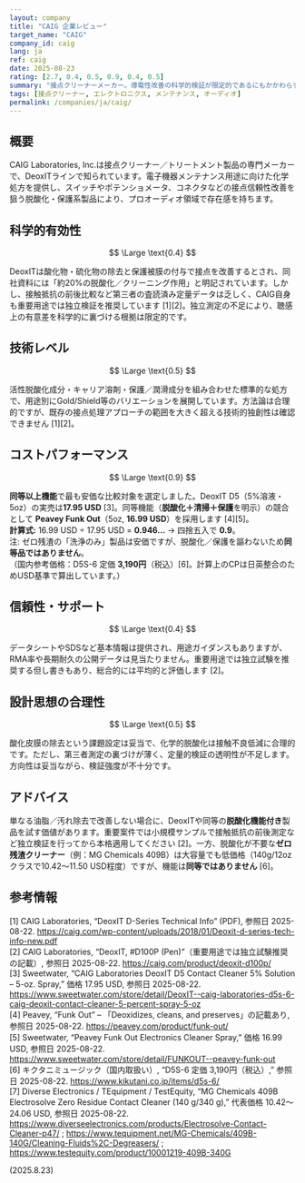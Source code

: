 ```yaml
---
layout: company
title: "CAIG 企業レビュー"
target_name: "CAIG"
company_id: caig
lang: ja
ref: caig
date: 2025-08-23
rating: [2.7, 0.4, 0.5, 0.9, 0.4, 0.5]
summary: "接点クリーナーメーカー。導電性改善の科学的検証が限定的であるにもかかわらず、オーディオ業界で広く採用されている"
tags: [接点クリーナー, エレクトロニクス, メンテナンス, オーディオ]
permalink: /companies/ja/caig/
---
```


## 概要

CAIG Laboratories, Inc.は接点クリーナー／トリートメント製品の専門メーカーで、DeoxITラインで知られています。電子機器メンテナンス用途に向けた化学処方を提供し、スイッチやポテンショメータ、コネクタなどの接点信頼性改善を狙う脱酸化・保護系製品により、プロオーディオ領域で存在感を持ちます。

## 科学的有効性

$$ \Large \text{0.4} $$

DeoxITは酸化物・硫化物の除去と保護被膜の付与で接点を改善するとされ、同社資料には「約20%の脱酸化／クリーニング作用」と明記されています。しかし、接触抵抗の前後比較など第三者の査読済み定量データは乏しく、CAIG自身も重要用途では独立検証を推奨しています [1][2]。独立測定の不足により、聴感上の有意差を科学的に裏づける根拠は限定的です。

## 技術レベル

$$ \Large \text{0.5} $$

活性脱酸化成分・キャリア溶剤・保護／潤滑成分を組み合わせた標準的な処方で、用途別にGold/Shield等のバリエーションを展開しています。方法論は合理的ですが、既存の接点処理アプローチの範囲を大きく超える技術的独創性は確認できません [1][2]。

## コストパフォーマンス

$$ \Large \text{0.9} $$

**同等以上機能**で最も安価な比較対象を選定しました。DeoxIT D5（5%溶液・5oz）の実売は**17.95 USD** [3]。同等機能（**脱酸化＋清掃＋保護**を明示）の競合として **Peavey Funk Out**（5oz, **16.99 USD**）を採用します [4][5]。  
**計算式:** 16.99 USD ÷ 17.95 USD = **0.946…** → 四捨五入で **0.9**。  
注: ゼロ残渣の「洗浄のみ」製品は安価ですが、脱酸化／保護を謳わないため**同等品ではありません**。  
（国内参考価格：D5S-6 定価 **3,190円**（税込）[6]。計算上のCPは日英整合のためUSD基準で算出しています。）

## 信頼性・サポート

$$ \Large \text{0.4} $$

データシートやSDSなど基本情報は提供され、用途ガイダンスもありますが、RMA率や長期耐久の公開データは見当たりません。重要用途では独立試験を推奨する但し書きもあり、総合的には平均的と評価します [2]。

## 設計思想の合理性

$$ \Large \text{0.5} $$

酸化皮膜の除去という課題設定は妥当で、化学的脱酸化は接触不良低減に合理的です。ただし、第三者測定の裏づけが薄く、定量的検証の透明性が不足します。方向性は妥当ながら、検証強度が不十分です。

## アドバイス

単なる油脂／汚れ除去で改善しない場合に、DeoxITや同等の**脱酸化機能付き**製品を試す価値があります。重要案件では小規模サンプルで接触抵抗の前後測定など独立検証を行ってから本格適用してください [2]。一方、脱酸化が不要な**ゼロ残渣クリーナー**（例：MG Chemicals 409B）は大容量でも低価格（140g/12ozクラスで10.42〜11.50 USD程度）ですが、機能は**同等ではありません** [6]。

## 参考情報

[1] CAIG Laboratories, “DeoxIT D-Series Technical Info” (PDF), 参照日 2025-08-22. https://caig.com/wp-content/uploads/2018/01/Deoxit-d-series-tech-info-new.pdf  
[2] CAIG Laboratories, “DeoxIT, #D100P (Pen)”（重要用途では独立試験推奨の記載）, 参照日 2025-08-22. https://caig.com/product/deoxit-d100p/  
[3] Sweetwater, “CAIG Laboratories DeoxIT D5 Contact Cleaner 5% Solution – 5-oz. Spray,” 価格 17.95 USD, 参照日 2025-08-22. https://www.sweetwater.com/store/detail/DeoxIT--caig-laboratories-d5s-6-caig-deoxit-contact-cleaner-5-percent-spray-5-oz  
[4] Peavey, “Funk Out” – 「Deoxidizes, cleans, and preserves」の記載あり, 参照日 2025-08-22. https://peavey.com/product/funk-out/  
[5] Sweetwater, “Peavey Funk Out Electronics Cleaner Spray,” 価格 16.99 USD, 参照日 2025-08-22. https://www.sweetwater.com/store/detail/FUNKOUT--peavey-funk-out  
[6] キクタニミュージック（国内取扱い）, “D5S-6 定価 3,190円（税込）,” 参照日 2025-08-22. https://www.kikutani.co.jp/items/d5s-6/  
[7] Diverse Electronics / TEquipment / TestEquity, “MG Chemicals 409B Electrosolve Zero Residue Contact Cleaner (140 g/340 g),” 代表価格 10.42〜24.06 USD, 参照日 2025-08-22. https://www.diverseelectronics.com/products/Electrosolve-Contact-Cleaner-p47/ ; https://www.tequipment.net/MG-Chemicals/409B-140G/Cleaning-Fluids%2C-Degreasers/ ; https://www.testequity.com/product/10001219-409B-340G

(2025.8.23)

